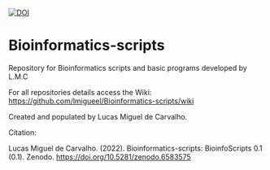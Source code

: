 [![DOI](https://zenodo.org/badge/449070899.svg)](https://zenodo.org/badge/latestdoi/449070899)


# Bioinformatics-scripts
Repository for Bioinformatics scripts and basic programs developed by L.M.C

For all repositories details access the Wiki: https://github.com/lmigueel/Bioinformatics-scripts/wiki

Created and populated by Lucas Miguel de Carvalho.

Citation:

Lucas Miguel de Carvalho. (2022). Bioinformatics-scripts: BioinfoScripts 0.1 (0.1). Zenodo. https://doi.org/10.5281/zenodo.6583575
